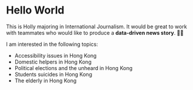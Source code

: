 # Hello World

This is Holly majoring in International Journalism.
It would be great to work with teammates who would like to produce a **data-driven news story**. :woman_technologist:

I am interested in the following topics:
* Accessibility issues in Hong Kong
* Domestic helpers in Hong Kong
* Political elections and the unheard in Hong Kong
* Students suicides in Hong Kong
* The elderly in Hong Kong
